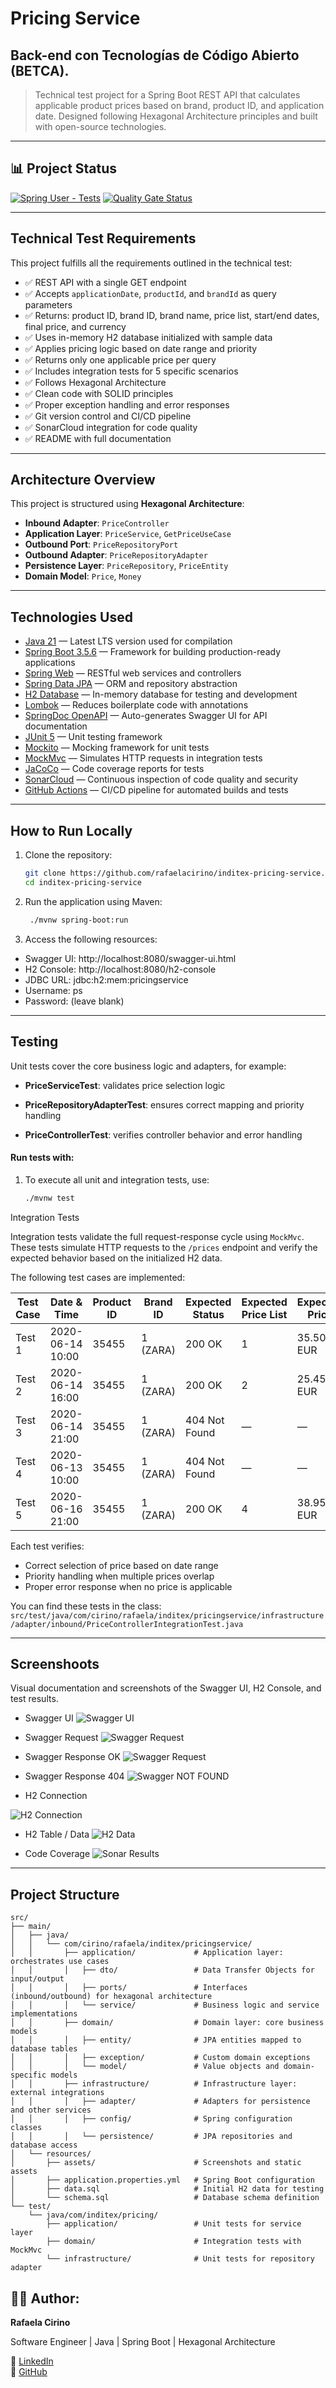 # Pricing Service
## Back-end con Tecnologías de Código Abierto (BETCA).
> Technical test project for a Spring Boot REST API that calculates applicable product prices based on brand, product ID, and application date. Designed following Hexagonal Architecture principles and built with open-source technologies.

---

## 📊 Project Status
[![Spring User - Tests](https://github.com/rafaelacirino/pricing-service/actions/workflows/ci.yml/badge.svg)](https://github.com/rafaelacirino/pricing-service/actions/workflows/ci.yml)
[![Quality Gate Status](https://sonarcloud.io/api/project_badges/measure?project=rafaelacirino_pricing-service&metric=alert_status)](https://sonarcloud.io/summary/new_code?id=rafaelacirino_pricing-service)

---

## Technical Test Requirements

This project fulfills all the requirements outlined in the technical test:

- ✅ REST API with a single GET endpoint
- ✅ Accepts `applicationDate`, `productId`, and `brandId` as query parameters
- ✅ Returns: product ID, brand ID, brand name, price list, start/end dates, final price, and currency
- ✅ Uses in-memory H2 database initialized with sample data
- ✅ Applies pricing logic based on date range and priority
- ✅ Returns only one applicable price per query
- ✅ Includes integration tests for 5 specific scenarios
- ✅ Follows Hexagonal Architecture
- ✅ Clean code with SOLID principles
- ✅ Proper exception handling and error responses
- ✅ Git version control and CI/CD pipeline
- ✅ SonarCloud integration for code quality
- ✅ README with full documentation

---

## Architecture Overview

This project is structured using **Hexagonal Architecture**:

- **Inbound Adapter**: `PriceController`
- **Application Layer**: `PriceService`, `GetPriceUseCase`
- **Outbound Port**: `PriceRepositoryPort`
- **Outbound Adapter**: `PriceRepositoryAdapter`
- **Persistence Layer**: `PriceRepository`, `PriceEntity`
- **Domain Model**: `Price`, `Money`

---

## Technologies Used

- [Java 21](https://openjdk.org/projects/jdk/21/) — Latest LTS version used for compilation
- [Spring Boot 3.5.6](https://spring.io/projects/spring-boot) — Framework for building production-ready applications
- [Spring Web](https://docs.spring.io/spring-boot/docs/current/reference/html/web.html) — RESTful web services and controllers
- [Spring Data JPA](https://docs.spring.io/spring-data/jpa/docs/current/reference/html/) — ORM and repository abstraction
- [H2 Database](https://www.h2database.com/html/main.html) — In-memory database for testing and development
- [Lombok](https://projectlombok.org/) — Reduces boilerplate code with annotations
- [SpringDoc OpenAPI](https://springdoc.org/) — Auto-generates Swagger UI for API documentation
- [JUnit 5](https://junit.org/junit5/) — Unit testing framework
- [Mockito](https://site.mockito.org/) — Mocking framework for unit tests
- [MockMvc](https://docs.spring.io/spring-framework/docs/current/reference/html/testing.html#spring-mvc-test-framework) — Simulates HTTP requests in integration tests
- [JaCoCo](https://www.jacoco.org/jacoco/) — Code coverage reports for tests
- [SonarCloud](https://sonarcloud.io/) — Continuous inspection of code quality and security
- [GitHub Actions](https://docs.github.com/en/actions) — CI/CD pipeline for automated builds and tests

---

## How to Run Locally

1. Clone the repository:
   ```bash
   git clone https://github.com/rafaelacirino/inditex-pricing-service.git
   cd inditex-pricing-service
2. Run the application using Maven:
   ```bash
    ./mvnw spring-boot:run
3. Access the following resources:
- Swagger UI: http://localhost:8080/swagger-ui.html
- H2 Console: http://localhost:8080/h2-console
- JDBC URL: jdbc:h2:mem:pricingservice
- Username: ps
- Password: (leave blank)

---

## Testing

Unit tests cover the core business logic and adapters, for example:

- **PriceServiceTest**: validates price selection logic

- **PriceRepositoryAdapterTest**: ensures correct mapping and priority handling

- **PriceControllerTest**: verifies controller behavior and error handling

#### Run tests with:
1. To execute all unit and integration tests, use:
    ```bash
    ./mvnw test

Integration Tests

Integration tests validate the full request-response cycle using `MockMvc`. These tests simulate HTTP requests to the `/prices` endpoint and verify the expected behavior based on the initialized H2 data.

The following test cases are implemented:

| Test Case | Date & Time         | Product ID | Brand ID | Expected Status | Expected Price List | Expected Price |
|-----------|---------------------|------------|----------|------------------|----------------------|----------------|
| Test 1    | 2020-06-14 10:00    | 35455      | 1 (ZARA) | 200 OK           | 1                    | 35.50 EUR      |
| Test 2    | 2020-06-14 16:00    | 35455      | 1 (ZARA) | 200 OK           | 2                    | 25.45 EUR      |
| Test 3    | 2020-06-14 21:00    | 35455      | 1 (ZARA) | 404 Not Found    | —                    | —              |
| Test 4    | 2020-06-13 10:00    | 35455      | 1 (ZARA) | 404 Not Found    | —                    | —              |
| Test 5    | 2020-06-16 21:00    | 35455      | 1 (ZARA) | 200 OK           | 4                    | 38.95 EUR      |

Each test verifies:

- Correct selection of price based on date range
- Priority handling when multiple prices overlap
- Proper error response when no price is applicable

You can find these tests in the class:  
`src/test/java/com/cirino/rafaela/inditex/pricingservice/infrastructure/adapter/inbound/PriceControllerIntegrationTest.java`

---

## Screenshoots

Visual documentation and screenshots of the Swagger UI, H2 Console, and test results.
* Swagger UI
![Swagger UI](src/main/resources/assets/swaggerUI.png)


* Swagger Request
![Swagger Request](src/main/resources/assets/swaggerRequest.png)


* Swagger Response OK
![Swagger Request](src/main/resources/assets/swaggerResponse.png)


* Swagger Response 404
![Swagger NOT FOUND](src/main/resources/assets/priceNotFound.png)


* H2 Connection


![H2 Connection](src/main/resources/assets/h2Connection.png)


* H2 Table / Data
![H2 Data](src/main/resources/assets/h2Data.png)


* Code Coverage
![Sonar Results](src/main/resources/assets/sonarResult.png)

---

## Project Structure

```text
src/
├── main/
│   ├── java/
│   │   └── com/cirino/rafaela/inditex/pricingservice/
│   │       ├── application/             # Application layer: orchestrates use cases
│   │       │   ├── dto/                 # Data Transfer Objects for input/output
│   │       │   ├── ports/               # Interfaces (inbound/outbound) for hexagonal architecture
│   │       │   └── service/             # Business logic and service implementations
│   │       ├── domain/                  # Domain layer: core business models
│   │       │   ├── entity/              # JPA entities mapped to database tables
│   │       │   ├── exception/           # Custom domain exceptions
│   │       │   └── model/               # Value objects and domain-specific models
│   │       ├── infrastructure/          # Infrastructure layer: external integrations
│   │       │   ├── adapter/             # Adapters for persistence and other services
│   │       │   ├── config/              # Spring configuration classes
│   │       │   └── persistence/         # JPA repositories and database access
│   └── resources/
│       ├── assets/                      # Screenshots and static assets
│       ├── application.properties.yml   # Spring Boot configuration
│       ├── data.sql                     # Initial H2 data for testing
│       └── schema.sql                   # Database schema definition
└── test/
    └── java/com/inditex/pricing/
        ├── application/                 # Unit tests for service layer
        ├── domain/                      # Integration tests with MockMvc
        └── infrastructure/              # Unit tests for repository adapter
```
## 👩‍💻 Author:

**Rafaela Cirino**

Software Engineer | Java | Spring Boot | Hexagonal Architecture

🔗 [LinkedIn](https://linkedin.com/in/rafaelacirino)  
🔗 [GitHub](https://github.com/rafaelacirino)